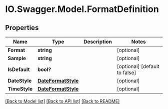 # IO.Swagger.Model.FormatDefinition
## Properties

Name | Type | Description | Notes
------------ | ------------- | ------------- | -------------
**Format** | **string** |  | [optional] 
**Sample** | **string** |  | [optional] 
**IsDefault** | **bool?** |  | [optional] [default to false]
**DateStyle** | [**DateFormatStyle**](DateFormatStyle.md) |  | [optional] 
**TimeStyle** | [**DateFormatStyle**](DateFormatStyle.md) |  | [optional] 

[[Back to Model list]](../README.md#documentation-for-models) [[Back to API list]](../README.md#documentation-for-api-endpoints) [[Back to README]](../README.md)

